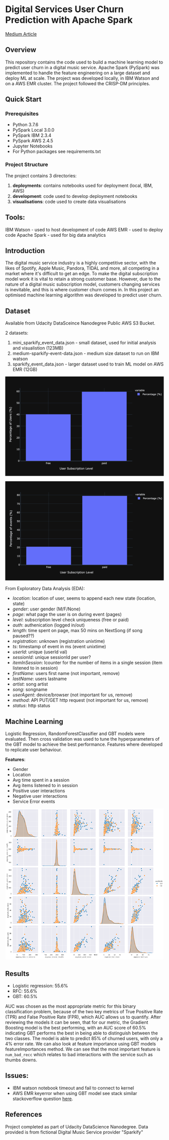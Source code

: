 # Digital Services User Churn Prediction with Apache Spark

[Medium Article](https://medium.com/@jacobmarlow/using-apache-spark-to-predict-user-churn-in-the-digital-music-service-industry-2efe974547c5?source=friends_link&sk=dd2e14cafe268b5e9a81d655e365b34f)

## Overview
This repository contains the code used to build a machine learning model to predict user churn in a digital music service. Apache Spark (PySpark) was implemented to handle the feature engineering on a large dataset and deploy ML at scale. The project was developed locally, in IBM Watson and on a AWS EMR cluster. The project followed the CRISP-DM principles.

## Quick Start
### Prerequisites
- Python 3.7.6
- PySpark Local 3.0.0
- PySpark IBM  2.3.4
- PySpark AWS 2.4.5
- Jupyter Notebooks
- For Python packages see requirements.txt

### Project Structure
The project contains 3 directories:
1. **deployments**: contains notebooks used for deployment (local, IBM, AWS)
2. **development**: code used to develop deployment notebooks
3. **visualisations**: code used to create data visualisations

## Tools:
IBM Watson - used to host development of code
AWS EMR - used to deploy code
Apache Spark - used for big data analytics

## Introduction
The digital music service industry is a highly competitive sector, with the likes of Spotify, Apple Music, Pandora, TIDAL and more, all competing in a market where it's difficult to get an edge. To make the digital subscription model work it is vital to retain a strong customer base. However, due to the nature of a digital music subscription model, customers changing services is inevitable, and this is where customer churn comes in. In this project an optimised machine learning algorithm was developed to predict user churn.

## Dataset
Available from Udacity DataSceince Nanodegree Public AWS S3 Bucket.

2 datasets:
1. mini_sparkify_event_data.json - small dataset, used for initial analysis and visualistion (123MB)
2. medium-sparkify-event-data.json - medium size dataset to run on IBM watson
3. sparkify_event_data.json - larger dataset used to train ML model on AWS EMR (12GB)

![user subscription](/readme_images/user_subscription.png)

![event subscription](/readme_images/event_subscriptions.png)


From Exploratory Data Analysis (EDA):
- *location*: location of user, seems to append each new state (location, state)
- *gender*: user gender (M/F/None)
- *page*: what page the user is on during event (pages)
- *level*: subscription level check uniqueness (free or paid)
- *auth*: authenication (logged in/out)
- *length*: time spent on page, max 50 mins on NextSong (if song paused??)
- *registration*: unknown (registration unixtime)
- *ts*: timestamp of event in ms (event unixtime)
- *userId*: unique (userId val)
- *sessionId*: unique sessionId per user?
- *itemInSession*: lcounter for the number of items in a single session (item listened to in session)
- *firstName*: users first name (not important, remove)
- *lastName*: users lastname
- *artist*: song artist
- *song*: songname
- *userAgent*: device/browser (not important for us, remove)
- *method*: API PUT/GET http request (not important for us, remove)
- *status*: http status

## Machine Learning
Logistic Regression, RandomForestClassifier and GBT models were evaluated. Then cross validation was used to tune the hyperparameters of the GBT model to achieve the best performance. Features where developed to replicate user behaviour.

**Features**:
- Gender
- Location
- Avg time spent in a session
- Avg items listened to in session
- Positive user interactions
- Negative user interactions
- Service Error events

![features](/readme_images/sns_plot.png)


## Results 

- Logistic regression: 55.6%
- RFC: 55.6%
- GBT: 60.5%

AUC was chosen as the most appropriate metric for this binary classification problem, because of the two key metrics of True Positive Rate (TPR) and False Positive Rate (FPR), which AUC allows us to quantify.
After reviewing the models it can be seen, that for our metric, the Gradient Boosting model is the best performing, with an AUC score of 60.5% indicating GBT performs the best in being able to distinguish between the two classes. The model is able to predict 85% of churned users, with only a 4% error rate. We can also look at feature importance using GBT models featureImportances method. We can see that the most important feature is `num_bad_recc` which relates to bad interactions with the service such as thumbs downs.

## Issues:
- IBM watson notebook timeout and fail to connect to kernel
- AWS EMR keyerror when using GBT model see stack similar stackoverflow question [here](https://stackoverflow.com/questions/58910023/keyerror-when-training-a-model-with-pyspark-ml-on-aws-emr-with-data-from-s3-buck_).

## References
Project completed as part of Udacity DataScience Nanodegree.
Data provided is from fictional Digital Music Service provider "Sparkify"





